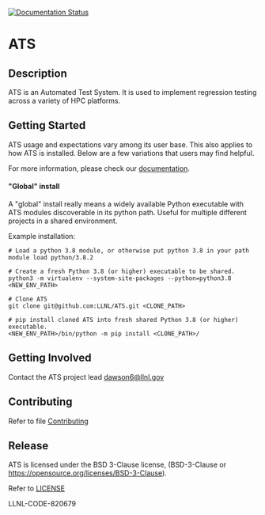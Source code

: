 [![Documentation Status](https://readthedocs.org/projects/ats/badge/?version=main)](https://ats.readthedocs.io/en/main/?badge=main)

# ATS

## Description

ATS is an Automated Test System. It is used to implement regression testing
across a variety of HPC platforms. 

## Getting Started

ATS usage and expectations vary among its user base. This also applies to how
ATS is installed. Below are a few variations that users may find helpful.

For more information, please check our [documentation](https://ats.readthedocs.io).

#### "Global" install

A "global" install really means a widely available Python executable with ATS
modules discoverable in its python path. Useful for multiple different projects
in a shared environment.

Example installation:

```
# Load a python 3.8 module, or otherwise put python 3.8 in your path
module load python/3.8.2

# Create a fresh Python 3.8 (or higher) executable to be shared.
python3 -m virtualenv --system-site-packages --python=python3.8 <NEW_ENV_PATH>

# Clone ATS
git clone git@github.com:LLNL/ATS.git <CLONE_PATH>

# pip install cloned ATS into fresh shared Python 3.8 (or higher) executable.
<NEW_ENV_PATH>/bin/python -m pip install <CLONE_PATH>/
```

## Getting Involved

Contact the ATS project lead dawson6@llnl.gov

## Contributing 

Refer to file [Contributing](CONTRIBUTING.md)


## Release

ATS is licensed under the BSD 3-Clause license, (BSD-3-Clause or
https://opensource.org/licenses/BSD-3-Clause).

Refer to [LICENSE](LICENSE)

LLNL-CODE-820679

